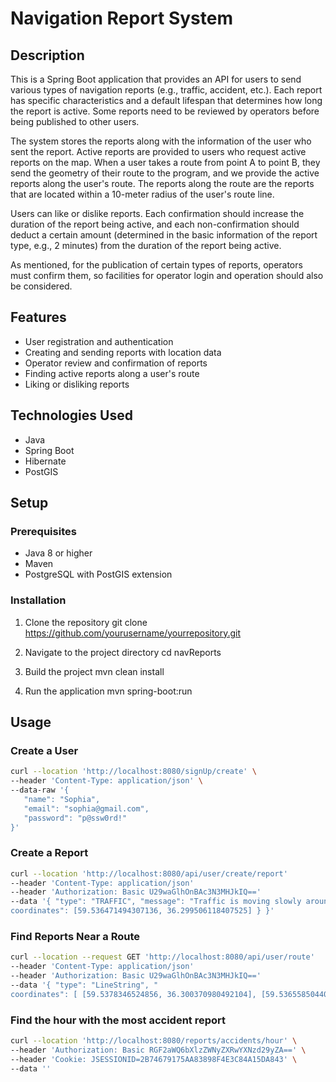 # Navigation Report System

## Description

This is a Spring Boot application that provides an API for users to send various types of navigation reports (e.g.,
traffic, accident, etc.). Each report has specific characteristics and a default lifespan that determines how long the
report is active. Some reports need to be reviewed by operators before being published to other users.

The system stores the reports along with the information of the user who sent the report. Active reports are provided to
users who request active reports on the map. When a user takes a route from point A to point B, they send the geometry
of their route to the program, and we provide the active reports along the user's route. The reports along the route are
the reports that are located within a 10-meter radius of the user's route line.

Users can like or dislike reports. Each confirmation should increase the duration of the report being active, and each
non-confirmation should deduct a certain amount (determined in the basic information of the report type, e.g., 2
minutes) from the duration of the report being active.

As mentioned, for the publication of certain types of reports, operators must confirm them, so facilities for operator
login and operation should also be considered.

## Features

- User registration and authentication
- Creating and sending reports with location data
- Operator review and confirmation of reports
- Finding active reports along a user's route
- Liking or disliking reports

## Technologies Used

- Java
- Spring Boot
- Hibernate
- PostGIS

## Setup

### Prerequisites

- Java 8 or higher
- Maven
- PostgreSQL with PostGIS extension

### Installation

1. Clone the repository
   git clone https://github.com/yourusername/yourrepository.git

3. Navigate to the project directory
   cd navReports

5. Build the project
   mvn clean install

4. Run the application
   mvn spring-boot:run

## Usage

### Create a User

 ```bash
curl --location 'http://localhost:8080/signUp/create' \
--header 'Content-Type: application/json' \
--data-raw '{
    "name": "Sophia",
    "email": "sophia@gmail.com",
    "password": "p@ssw0rd!"
}'

```

### Create a Report

```bash
curl --location 'http://localhost:8080/api/user/create/report'
--header 'Content-Type: application/json'
--header 'Authorization: Basic U29waGlhOnBAc3N3MHJkIQ=='
--data '{ "type": "TRAFFIC", "message": "Traffic is moving slowly around this area.", "location": { "type": "Point", "
coordinates": [59.536471494307136, 36.299506118407525] } }'
```

### Find Reports Near a Route

```bash
curl --location --request GET 'http://localhost:8080/api/user/route'
--header 'Content-Type: application/json'
--header 'Authorization: Basic U29waGlhOnBAc3N3MHJkIQ=='
--data '{ "type": "LineString", "
coordinates": [ [59.5378346524856, 36.300370980492104], [59.536558504403104, 36.29936586959842], [59.53449926545366, 36.300628099803745], [59.53299109044863, 36.30013723492836], [59.532904080352694, 36.3008384695182] ] }'
```

### Find the hour with the most accident report
```bash
curl --location 'http://localhost:8080/reports/accidents/hour' \
--header 'Authorization: Basic RGF2aWQ6bXlzZWNyZXRwYXNzd29yZA==' \
--header 'Cookie: JSESSIONID=2B74679175AA83898F4E3C84A15DA843' \
--data ''
```


